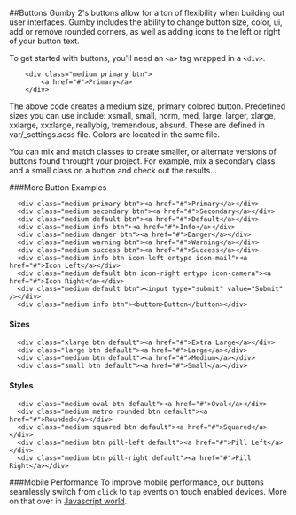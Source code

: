 ##Buttons
Gumby 2's buttons allow for a ton of flexibility when building out user interfaces. Gumby includes the ability to change button size, color, ui, add or remove rounded corners, as well as adding icons to the left or right of your button text.

To get started with buttons, you'll need an `<a>` tag wrapped in a `<div>`. 

```
	<div class="medium primary btn">
		<a href="#">Primary</a>
	</div>
```
 The above code creates a medium size, primary colored button. Predefined sizes you can use include: xsmall, small, norm, med, large, larger, xlarge, xxlarge, xxxlarge, reallybig, tremendous, absurd. These are defined in var/_settings.scss file. Colors are located in the same file. 

You can mix and match classes to create smaller, or alternate versions of buttons found throught your project. For example, mix a secondary class and a small class on a button and check out the results...

###More Button Examples 
```
  <div class="medium primary btn"><a href="#">Primary</a></div>
  <div class="medium secondary btn"><a href="#">Secondary</a></div>
  <div class="medium default btn"><a href="#">Default</a></div>
  <div class="medium info btn"><a href="#">Info</a></div>
  <div class="medium danger btn"><a href="#">Danger</a></div>
  <div class="medium warning btn"><a href="#">Warning</a></div>
  <div class="medium success btn"><a href="#">Success</a></div>
  <div class="medium info btn icon-left entypo icon-mail"><a href="#">Icon Left</a></div>
  <div class="medium default btn icon-right entypo icon-camera"><a href="#">Icon Right</a></div>
  <div class="medium default btn"><input type="submit" value="Submit" /></div>
  <div class="medium info btn"><button>Button</button></div>
```

#### Sizes
```
  <div class="xlarge btn default"><a href="#">Extra Large</a></div>
  <div class="large btn default"><a href="#">Large</a></div>
  <div class="medium btn default"><a href="#">Medium</a></div>
  <div class="small btn default"><a href="#">Small</a></div>
```

#### Styles
```
  <div class="medium oval btn default"><a href="#">Oval</a></div>
  <div class="medium metro rounded btn default"><a href="#">Rounded</a></div>
  <div class="medium squared btn default"><a href="#">Squared</a></div>
  <div class="medium btn pill-left default"><a href="#">Pill Left</a></div>
  <div class="medium btn pill-right default"><a href="#">Pill Right</a></div>
```

###Mobile Performance
To improve mobile performance, our buttons seamlessly switch from `click` to `tap` events on touch enabled devices. More on that over in [Javascript world](http://gumbyframework.com/docs/javascript/).



